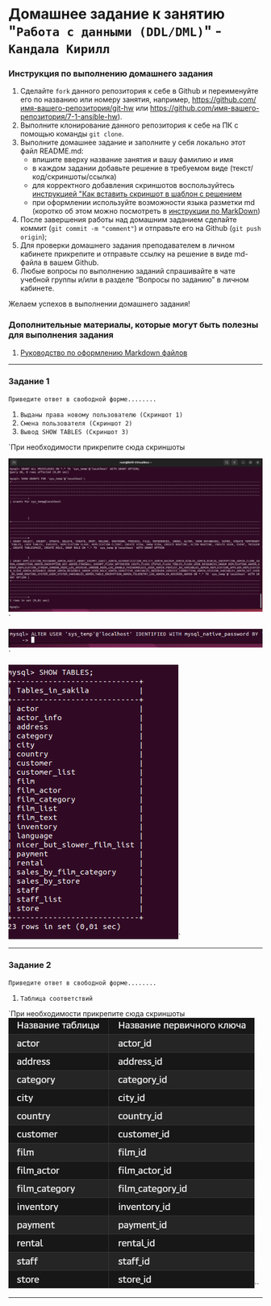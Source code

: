 # Домашнее задание к занятию "`Работа с данными (DDL/DML)`" - `Кандала Кирилл`


### Инструкция по выполнению домашнего задания

   1. Сделайте `fork` данного репозитория к себе в Github и переименуйте его по названию или номеру занятия, например, https://github.com/имя-вашего-репозитория/git-hw или  https://github.com/имя-вашего-репозитория/7-1-ansible-hw).
   2. Выполните клонирование данного репозитория к себе на ПК с помощью команды `git clone`.
   3. Выполните домашнее задание и заполните у себя локально этот файл README.md:
      - впишите вверху название занятия и вашу фамилию и имя
      - в каждом задании добавьте решение в требуемом виде (текст/код/скриншоты/ссылка)
      - для корректного добавления скриншотов воспользуйтесь [инструкцией "Как вставить скриншот в шаблон с решением](https://github.com/netology-code/sys-pattern-homework/blob/main/screen-instruction.md)
      - при оформлении используйте возможности языка разметки md (коротко об этом можно посмотреть в [инструкции  по MarkDown](https://github.com/netology-code/sys-pattern-homework/blob/main/md-instruction.md))
   4. После завершения работы над домашним заданием сделайте коммит (`git commit -m "comment"`) и отправьте его на Github (`git push origin`);
   5. Для проверки домашнего задания преподавателем в личном кабинете прикрепите и отправьте ссылку на решение в виде md-файла в вашем Github.
   6. Любые вопросы по выполнению заданий спрашивайте в чате учебной группы и/или в разделе “Вопросы по заданию” в личном кабинете.
   
Желаем успехов в выполнении домашнего задания!
   
### Дополнительные материалы, которые могут быть полезны для выполнения задания

1. [Руководство по оформлению Markdown файлов](https://gist.github.com/Jekins/2bf2d0638163f1294637#Code)

---

### Задание 1

`Приведите ответ в свободной форме........`

1. `Выданы права новому пользователю (Скриншот 1)`
2. `Смена пользователя (Скриншот 2)`
3. `Вывод SHOW TABLES (Скриншот 3)`

`При необходимости прикрепитe сюда скриншоты

![Выданы права новому пользователю](https://github.com/wintercomesX/12-02/blob/main/12-02/img/rights.PNG)`

![Смена пользователя](https://github.com/wintercomesX/12-02/blob/main/12-02/img/user_switch.PNG)`

![Вывод SHOW TABLES](https://github.com/wintercomesX/12-02/blob/main/12-02/img/show_tables.PNG)`

---

### Задание 2

`Приведите ответ в свободной форме........`

1. `Таблица соответствий`


`При необходимости прикрепитe сюда скриншоты
![Таблица](https://github.com/wintercomesX/12-02/blob/main/12-02/img/table2.PNG)``


---

